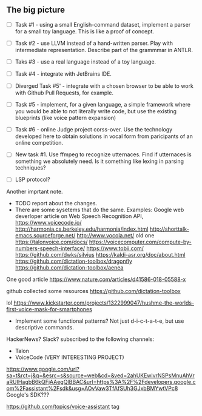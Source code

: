## The big picture

- [ ] Task #1 - using a small English-command dataset, implement a
parser for a small toy language. This is like a proof of concept.
- [ ] Task #2 - use LLVM instead of a hand-written parser. Play with
intermediate representation. Describe part of the grammmar in ANTLR.
- [ ] Taks #3 - use a real language instead of a toy language.
- [ ] Task #4 - integrate with JetBrains IDE.
- [ ] Diverged Task #5' - integrate with a chosen browser to be able to
work with Github Pull Requests, for example.
- [ ] Task #5 - implement, for a given language, a simple framework
where you would be able to not literally write code, but use the
existing blueprints (like voice pattern expansion)
- [ ] Task #6 - online Judge project corss-over. Use the technology
developed here to obtain solutions in vocal form from paricipants of
an online competition.
- [ ] New task #1. Use ffmpeg to recognize utternaces. Find if utternaces is something
we absolutely need. Is it something like lexing in parsing techniques?

- [ ] LSP protocol?

Another imprtant note.

- TODO report about the changes.
- There are some sysetems that do the same. Examples:
Google web deverloper article on Web Speech Recognition API,
https://www.voicecode.io/
http://harmonia.cs.berkeley.edu/harmonia/index.html
http://shorttalk-emacs.sourceforge.net/
http://www.vocola.net/ old one
https://talonvoice.com/docs/
https://voicecomputer.com/compute-by-numbers-speech-interface/
https://www.tobii.com/
https://github.com/dwks/silvius
https://kaldi-asr.org/doc/about.html
https://github.com/dictation-toolbox/dragonfly
https://github.com/dictation-toolbox/aenea

One good article
https://www.nature.com/articles/d41586-018-05588-x

github collected some resources
https://github.com/dictation-toolbox

lol https://www.kickstarter.com/projects/1322999047/hushme-the-worlds-first-voice-mask-for-smartphones

- Implement some functional patterns? Not just d-i-c-t-a-t-e, but use descriptive commands.

HackerNews?
Slack? subscribed to the following channels:
- Talon
- VoiceCode (VERY INTERESTING PROJECT)

https://www.google.com/url?sa=t&rct=j&q=&esrc=s&source=web&cd=&ved=2ahUKEwivrNSPsMnuAhVraRUIHagbB6kQFjAAegQIBBAC&url=https%3A%2F%2Fdevelopers.google.com%2Fassistant%2Fsdk&usg=AOvVaw3TfAfSUh3GJxbBMYwtVPc8 Google's SDK???

https://github.com/topics/voice-assistant tag
